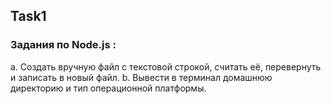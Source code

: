 ## Task1

### Задания по Node.js :

a. Создать вручную файл с текстовой строкой, считать её, перевернуть и записать в новый файл.
b. Вывести в терминал домашнюю директорию и тип операционной платформы.
